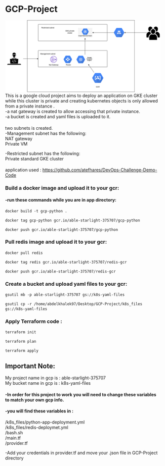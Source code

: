 # GCP-Project

![home_Page Image](./Images/Project.png)
This is a google cloud project aims to deploy an application on GKE cluster while this cluster is private and creating kubernetes objects is only allowed from a private instance .\
-a nat gateway is created to allow accessing that private instance.\
-a bucket is created and yaml files is uploaded to it.
####
two subnets is created.\
-Management subnet has the following:\
NAT gateway\
Private VM

-Restricted subnet has the following:\
Private standard GKE cluster
####
application used : https://github.com/atefhares/DevOps-Challenge-Demo-Code


### Build a docker image and upload it to your gcr:

#### -run these commands while you are in app directory:
  ```
  docker build -t gcp-python .
  ```
  ```
  docker tag gcp-python gcr.io/able-starlight-375707/gcp-python
  ```
  ```
  docker push gcr.io/able-starlight-375707/gcp-python
  ```

### Pull redis image and upload it to your gcr:
  
  ```
  docker pull redis
  ```
  ```
  docker tag redis gcr.io/able-starlight-375707/redis-gcr
  ```
  ```
  docker push gcr.io/able-starlight-375707/redis-gcr
  ```
  
  
### Create a bucket and upload yaml files to your gcr:
  ```
  gsutil mb -p able-starlight-375707 gs://k8s-yaml-files
  ```
  ```
  gsutil cp -r /home/abdelkhalek97/Desktop/GCP-Project/k8s_files gs://k8s-yaml-files
  ```
  
### Apply Terraform code :
  
  ```
  terraform init
  ```
  ```
  terraform plan
  ```
  ```
  terraform apply
  ```

## Important Note:
My project name in gcp is : able-starlight-375707 \
My bucket name in gcp is : k8s-yaml-files
#### -In order for this project to work you will need to change these variables to match your own gcp info.
  #### -you will find these variables in :
  /k8s_files/python-app-deployment.yml\
  /k8s_files/redis-deploymet.yml\
  /bash.sh\
  /main.tf\
  /provider.tf
  
-Add your credentials in provider.tf and move your .json file in GCP-Project directory
